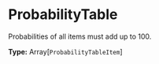 # ProbabilityTable

Probabilities of all items must add up to 100.

**Type:** Array[`ProbabilityTableItem`]

